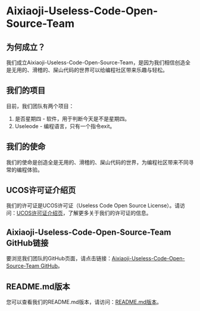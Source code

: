 # Aixiaoji-Useless-Code-Open-Source-Team

## 为何成立？

我们成立Aixiaoji-Useless-Code-Open-Source-Team，是因为我们相信创造全是无用的、滑稽的、屎山代码的世界可以给编程社区带来乐趣与轻松。

## 我们的项目

目前，我们团队有两个项目：

1. 是否星期四 - 软件，用于判断今天是不是星期四。
2. Useleode - 编程语言，只有一个指令exit。

## 我们的使命

我们的使命是创造全是无用的、滑稽的、屎山代码的世界，为编程社区带来不同寻常的编程体验。

## UCOS许可证介绍页

我们的许可证是UCOS许可证（Useless Code Open Source License）。请访问：[UCOS许可证介绍页](http://Aixiaoji-Useless-Code-Open-Source-Team.github.io/ucosl)，了解更多关于我们的许可证的信息。

## Aixiaoji-Useless-Code-Open-Source-Team GitHub链接

要浏览我们团队的GitHub页面，请点击链接：[Aixiaoji-Useless-Code-Open-Source-Team GitHub](http://github.com/Aixiaoji-Useless-Code-Open-Source-Team/)。

## README.md版本

您可以查看我们的README.md版本，请访问：[README.md版本](http://Aixiaoji-Useless-Code-Open-Source-Team.github.io/README.md)。
